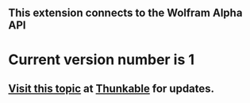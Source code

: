 ## This extension connects to the Wolfram Alpha API

# Current version number is 1

## [Visit this topic](https://community.thunkable.com/t/extension-for-wolfram-alpha/5081) at [Thunkable](http:/thunkable.com) for updates.